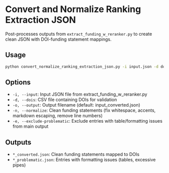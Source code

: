 # Convert and Normalize Ranking Extraction JSON

Post-processes outputs from `extract_funding_w_reranker.py` to create clean JSON with DOI-funding statement mappings.

## Usage

```bash
python convert_normalize_ranking_extraction_json.py -i input.json -d dois.csv [-o output.json] [-n] [-e]
```

## Options

- `-i, --input`: Input JSON file from extract_funding_w_reranker.py
- `-d, --dois`: CSV file containing DOIs for validation
- `-o, --output`: Output filename (default: input_converted.json)
- `-n, --normalize`: Clean funding statements (fix whitespace, accents, markdown escaping, remove line numbers)
- `-e, --exclude-problematic`: Exclude entries with table/formatting issues from main output

## Outputs

- `*_converted.json`: Clean funding statements mapped to DOIs
- `*_problematic.json`: Entries with formatting issues (tables, excessive pipes)